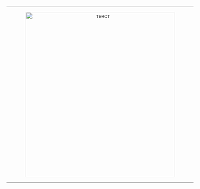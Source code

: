 <div align="center">
  <hr> </hr>
<img src="https://acegif.com/wp-content/gifs/tea-14.gif" width="400" height="444" alt="текст">
<hr> </hr>
</div>

<!--
**ShaiTea/ShaiTea** is a ✨ _special_ ✨ repository because its `README.md` (this file) appears on your GitHub profile.

Here are some ideas to get you started:

- 🔭 I’m currently working on ...
- 🌱 I’m currently learning ...
- 👯 I’m looking to collaborate on ...
- 🤔 I’m looking for help with ...
- 💬 Ask me about ...
- 📫 How to reach me: ...
- 😄 Pronouns: ...
- ⚡ Fun fact: ...
-->
